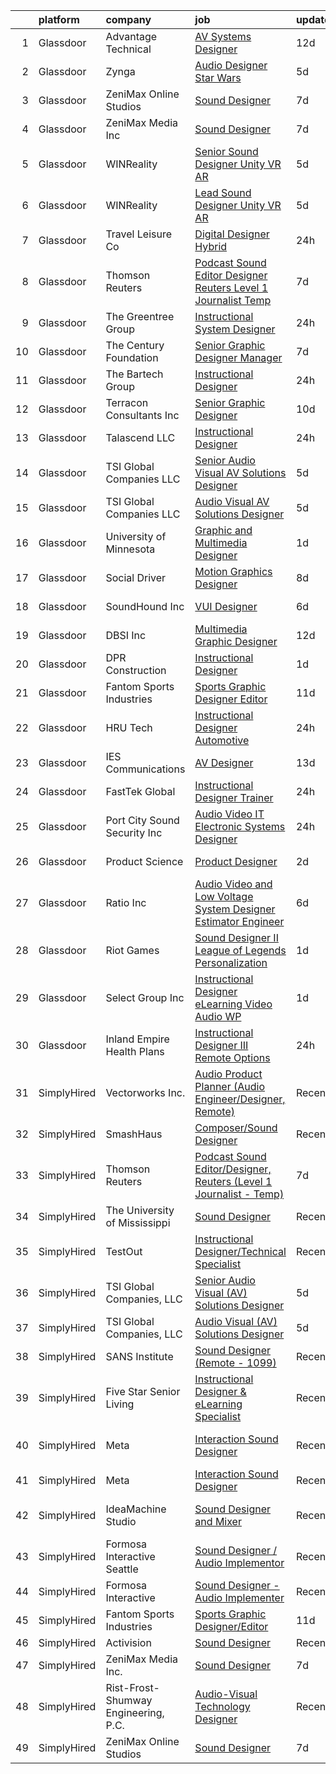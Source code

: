 

|    | platform    | company                              | job                                                                                                                                                                                                                                                                                                                                                                                                                                                                                                                                                                                                                                                                                                                                                                                                                                                                                                                                                                                                                                                                                                                                                                                                                                                                                                                                                                                                                                                                                                                                                                                                                                                                                                                  | update_time   | location                 |
|---:|:------------|:-------------------------------------|:---------------------------------------------------------------------------------------------------------------------------------------------------------------------------------------------------------------------------------------------------------------------------------------------------------------------------------------------------------------------------------------------------------------------------------------------------------------------------------------------------------------------------------------------------------------------------------------------------------------------------------------------------------------------------------------------------------------------------------------------------------------------------------------------------------------------------------------------------------------------------------------------------------------------------------------------------------------------------------------------------------------------------------------------------------------------------------------------------------------------------------------------------------------------------------------------------------------------------------------------------------------------------------------------------------------------------------------------------------------------------------------------------------------------------------------------------------------------------------------------------------------------------------------------------------------------------------------------------------------------------------------------------------------------------------------------------------------------|:--------------|:-------------------------|
|  1 | Glassdoor   | Advantage Technical                  | [AV Systems Designer](https://www.glassdoor.com/partner/jobListing.htm?pos=110&ao=1110586&s=58&guid=00000181fb7a4cab809bf42d2b4614e8&src=GD_JOB_AD&t=SR&vt=w&ea=1&cs=1_012bd610&cb=1657781505587&jobListingId=1007977363508&cpc=4B86475FAF393599&jrtk=3-0-1g7tnkj7oj4j6801-1g7tnkj86g2po800-0d648a499f3c8bd0--6NYlbfkN0CQRQ3eiV4YWjrRS1ho7HVQ9JO8v6Fb3eU0yDOJbdOiEguntuRlpE4-_N6DYLNj-GqhBku8oZcW0HlUxZShoWJeeNFdMJsRJTbJyn-3XNHA3Zd9y2JV5V6xqLj5pIjmG6U3qU12DkOy4CPo6EKOnw8P-y1TlN935dvuYLJ3GZWAgyxp8HyeF5lrdtE4nOkagZUZmyqU75q9fhRQtS90X6J6iMPzBh2R_n7iQvFcI3FC2gEYXgElC3m-LQl-8b0owUQp7AiF9-tgJecKuTHSdxEy4A_cz6-9VEkMv0oIaC42l-oLF707vW8iplxx_LAXKw5XysmbPn7pkjsDj9DviEBmCHnK_2LJhXMojIq-bk21eCLTlZXlohoeFenJ3EDoK4sNGmd1ergM9ovgxlpFt0E4EYVPGBItgy5ycu9MRne8iqEsjf7RdhB4lX9h_xEGeCjibLPZbyfvicyEJP50iWEm0hgQykRmdEfwoVJhVyKBr4EI0pvMf1b_9F7N0rKJ3C24jK35x_FlkXvNaWzw50m6fziRW5fzY1PjYOaD202H02Olqb2GcHF8zL9XtQ0K81A%3D)                                                                                                                                                                                                                                                                                                                                                                                                                                                                                                                                                                                                                                                                                                                                                                                         | 12d           | La Mirada, CA            |
|  2 | Glassdoor   | Zynga                                | [Audio Designer   Star Wars](https://www.glassdoor.com/partner/jobListing.htm?pos=119&ao=1136043&s=58&guid=00000181fb7a4cab809bf42d2b4614e8&src=GD_JOB_AD&t=SR&vt=w&cs=1_12e436f4&cb=1657781505587&jobListingId=1007993380064&jrtk=3-0-1g7tnkj7oj4j6801-1g7tnkj86g2po800-0fc3e19434bdf110-)                                                                                                                                                                                                                                                                                                                                                                                                                                                                                                                                                                                                                                                                                                                                                                                                                                                                                                                                                                                                                                                                                                                                                                                                                                                                                                                                                                                                                          | 5d            | Austin, TX               |
|  3 | Glassdoor   | ZeniMax Online Studios               | [Sound Designer](https://www.glassdoor.com/partner/jobListing.htm?pos=112&ao=1136043&s=58&guid=00000181fb7a4cab809bf42d2b4614e8&src=GD_JOB_AD&t=SR&vt=w&cs=1_e4e16610&cb=1657781505586&jobListingId=1007987898183&jrtk=3-0-1g7tnkj7oj4j6801-1g7tnkj86g2po800-24df4d8b56ead997-)                                                                                                                                                                                                                                                                                                                                                                                                                                                                                                                                                                                                                                                                                                                                                                                                                                                                                                                                                                                                                                                                                                                                                                                                                                                                                                                                                                                                                                      | 7d            | Hunt Valley, MD          |
|  4 | Glassdoor   | ZeniMax Media Inc                    | [Sound Designer](https://www.glassdoor.com/partner/jobListing.htm?pos=115&ao=1136043&s=58&guid=00000181fb7a4cab809bf42d2b4614e8&src=GD_JOB_AD&t=SR&vt=w&cs=1_5565842b&cb=1657781505587&jobListingId=1007988325078&jrtk=3-0-1g7tnkj7oj4j6801-1g7tnkj86g2po800-55614e727ac16db0-)                                                                                                                                                                                                                                                                                                                                                                                                                                                                                                                                                                                                                                                                                                                                                                                                                                                                                                                                                                                                                                                                                                                                                                                                                                                                                                                                                                                                                                      | 7d            | Hunt Valley, MD          |
|  5 | Glassdoor   | WINReality                           | [Senior Sound Designer  Unity  VR AR ](https://www.glassdoor.com/partner/jobListing.htm?pos=128&ao=1136043&s=58&guid=00000181fb7a4cab809bf42d2b4614e8&src=GD_JOB_AD&t=SR&vt=w&ea=1&cs=1_36cd5652&cb=1657781505588&jobListingId=1007993534335&jrtk=3-0-1g7tnkj7oj4j6801-1g7tnkj86g2po800-28ce946cf162c31c-)                                                                                                                                                                                                                                                                                                                                                                                                                                                                                                                                                                                                                                                                                                                                                                                                                                                                                                                                                                                                                                                                                                                                                                                                                                                                                                                                                                                                           | 5d            | Austin, TX               |
|  6 | Glassdoor   | WINReality                           | [Lead Sound Designer  Unity  VR AR ](https://www.glassdoor.com/partner/jobListing.htm?pos=117&ao=1136043&s=58&guid=00000181fb7a4cab809bf42d2b4614e8&src=GD_JOB_AD&t=SR&vt=w&ea=1&cs=1_bc12e219&cb=1657781505587&jobListingId=1007993534336&jrtk=3-0-1g7tnkj7oj4j6801-1g7tnkj86g2po800-5400ce57ad62e762-)                                                                                                                                                                                                                                                                                                                                                                                                                                                                                                                                                                                                                                                                                                                                                                                                                                                                                                                                                                                                                                                                                                                                                                                                                                                                                                                                                                                                             | 5d            | Austin, TX               |
|  7 | Glassdoor   | Travel   Leisure Co                  | [Digital Designer  Hybrid ](https://www.glassdoor.com/partner/jobListing.htm?pos=114&ao=1136043&s=58&guid=00000181fb7a4cab809bf42d2b4614e8&src=GD_JOB_AD&t=SR&vt=w&cs=1_a8e0972d&cb=1657781505587&jobListingId=1008003081915&jrtk=3-0-1g7tnkj7oj4j6801-1g7tnkj86g2po800-1f3d0c5fd54e457c-)                                                                                                                                                                                                                                                                                                                                                                                                                                                                                                                                                                                                                                                                                                                                                                                                                                                                                                                                                                                                                                                                                                                                                                                                                                                                                                                                                                                                                           | 24h           | Orlando, FL              |
|  8 | Glassdoor   | Thomson Reuters                      | [Podcast Sound Editor Designer  Reuters  Level 1 Journalist   Temp ](https://www.glassdoor.com/partner/jobListing.htm?pos=107&ao=1110586&s=58&guid=00000181fb7a4cab809bf42d2b4614e8&src=GD_JOB_AD&t=SR&vt=w&cs=1_c1c1fb97&cb=1657781505585&jobListingId=1007988334365&cpc=DE56C24FF6DEC286&jrtk=3-0-1g7tnkj7oj4j6801-1g7tnkj86g2po800-e8caf184a0c6f5a3--6NYlbfkN0CjNG0qDFC9vBxfUJnRpXh8fasJ_-3AjV6caG0C4DoAxAHUoOIq08mxEzFn-hfPuaxSY-nJjtYRgLlKnxbcWR5ZWD1tD9w45AfG9mMdTWI3bmPp1p4pEn0y8W-QWYFJbU1lRmJv_dQZf_a5a8pB6zAls2mmCx0Amgsti1S7q-iXpzZOWgTXKvm5Cm2EfJS2ewnslSWs9e3K_asQpXqN4sdBWFbcnS_YIVsXwJJaNWtVozsqhsOxt2oz8lCLqcn4JZ3C6MTGve2V2Z7j9eFo_l6ewzhUKv5lSugtkJ3YcXGjibUyXJUck1Ob89QBRXQwuSMnB690TpAfsdOVLRrNtrqt0YApsRI1nXBIokNOO39t3qL3pRv80hK48pmYNoFW5TYOnXSq3pMxOUH33MaJhsABeSQmRxvEoYCWST7HQzucHzje6VIcrYttmpIFzGxEzeEQfIDWvvMwMv2bmLiNKL5tL3YpQrol63WisNi6s3spK0RYOyOwphpjKXO5uo9qtOCRIVHdKWt8qzTvArjqNzBf3_LOj_yXX8glQ4CnrsZt99Ytein0WT1xDj1IDDSJd434ra7H-2ZyzSyTonJ4WLARhWfx7bGx61Wa62p-0QfKNufZB2yrNaPGZA0BbNFVQOXgEKfQOVyM6KePd0I89qqCFvF0paj4MwiLw7yhTAeeouYvVjIqFan1X36jzyPxv2yKguYDs0PzXxH8Kw2_Z4U0HKl1ydyrLordIatBm9gRPPHd1aQJxmclzhX3f16EMxPSq5TgoJJDaKCA4jVKJLvUAUGrTGYz78KXHej9CeTOTzjNa39Ggnb5JkMdYoA3POthhQW-PjtY0tEvvAvw7PzEja3iDHbGx2i7abfzaOKk3gEGRyplNyp_3DVyF-WT8QAHU3J1wptQDuwsb14ZGd8_F79Pli_vXqrU4F4Gq7FptXLY3lYuwXZ7O99lPwGhhcMjL1g1Z9zdWY9W9BlKR4d-FeR_dUySNRJsqsIBlrQaC2xOsG-zHZ7XVH40y6tCbUYrdZpODbqLiOwlAJNB2zs5j0Mk1gadzo2tkpXZxEX5Dc4vJjYX1ZSHFj3k294aeFTgh7bR-vBtKVlJ0a6vg2kLXaIRjgk0LlA0egCn-vvMKs81QOZk8vBluyg7ns74_bs6tYrZQH3E-RJ5KVZdpXUjNi5XtUgBu8ACzRZ0h5ftO77a1VruX5SdtWWItEcsXvni3sF_km_PstpeOPB8xxDTUXGkn7dkOcD1bUKYOQQ8DRKLbk1YpbOuaebat1qWcS6RG8jtMDiffg%3D%3D) | 7d            | New York, NY             |
|  9 | Glassdoor   | The Greentree Group                  | [Instructional System Designer](https://www.glassdoor.com/partner/jobListing.htm?pos=124&ao=1136043&s=58&guid=00000181fb7a4cab809bf42d2b4614e8&src=GD_JOB_AD&t=SR&vt=w&ea=1&cs=1_a7bf2e2c&cb=1657781505588&jobListingId=1008002411141&jrtk=3-0-1g7tnkj7oj4j6801-1g7tnkj86g2po800-39beb89204e50c78-)                                                                                                                                                                                                                                                                                                                                                                                                                                                                                                                                                                                                                                                                                                                                                                                                                                                                                                                                                                                                                                                                                                                                                                                                                                                                                                                                                                                                                  | 24h           | Fairborn, OH             |
| 10 | Glassdoor   | The Century Foundation               | [Senior Graphic Designer Manager](https://www.glassdoor.com/partner/jobListing.htm?pos=127&ao=1136043&s=58&guid=00000181fb7a4cab809bf42d2b4614e8&src=GD_JOB_AD&t=SR&vt=w&ea=1&cs=1_f3295aa9&cb=1657781505588&jobListingId=1007986879590&jrtk=3-0-1g7tnkj7oj4j6801-1g7tnkj86g2po800-a3286ed62dd61305-)                                                                                                                                                                                                                                                                                                                                                                                                                                                                                                                                                                                                                                                                                                                                                                                                                                                                                                                                                                                                                                                                                                                                                                                                                                                                                                                                                                                                                | 7d            | New York, NY             |
| 11 | Glassdoor   | The Bartech Group                    | [Instructional Designer](https://www.glassdoor.com/partner/jobListing.htm?pos=106&ao=1110586&s=58&guid=00000181fb7a4cab809bf42d2b4614e8&src=GD_JOB_AD&t=SR&vt=w&cs=1_3f5d06d4&cb=1657781505585&jobListingId=1008003136883&cpc=4AF433014564FFC7&jrtk=3-0-1g7tnkj7oj4j6801-1g7tnkj86g2po800-833249aba24003e2--6NYlbfkN0C7-FDDT93s0qSKP7uYkdNgAgpSNvwlK8pJNTkcTbZQJnKDJjfvl1yFU2JPCK1oIIphPQAQiSI1X4JAO7M4jHvrCTUjLEyar66Nm-RGu19Q15WaFqnvmeOp-lfeLmorKodxT1lI547Cf2sIzed4yaKYkMD01EPoaYTcF5Q1U8MztYVWkLz0lLDRNiDAPeRJmrlR2Id2OhSEOv6zxXQtfRXqij_Gztfs7YE2EcIV8w0vwCFGYJOIFk9CQwRbhiQYM3tTRj7epiNkHkXjlBsqXjAAZDG2u9N0z_SEy1nHNe4BJQpNYe3ZwPZ9XzMjAjlIa96lktsSTPW_1MW6hy4Ze4HBnWNBrO_hJY_ArVjw9RfEGNZI24R6QwTNCpRxUZHPsiLAN8AoJ44z6rm0jvZsg9ZEJnCsB2SXmPfvWbH3q2JmqsmcRvbigMiNBSsEFJfvTzsjprJz42IPE7jTwhqJUrb2uxaVrZyWl61gxp8jHxQ8yZeJVMdWbqaV)                                                                                                                                                                                                                                                                                                                                                                                                                                                                                                                                                                                                                                                                                                                                                                                                                                                                         | 24h           | Warren, MI               |
| 12 | Glassdoor   | Terracon Consultants  Inc            | [Senior Graphic Designer](https://www.glassdoor.com/partner/jobListing.htm?pos=130&ao=1136043&s=58&guid=00000181fb7a4cab809bf42d2b4614e8&src=GD_JOB_AD&t=SR&vt=w&cs=1_ead866de&cb=1657781505588&jobListingId=1007979480558&jrtk=3-0-1g7tnkj7oj4j6801-1g7tnkj86g2po800-b1261e65bd313a82-)                                                                                                                                                                                                                                                                                                                                                                                                                                                                                                                                                                                                                                                                                                                                                                                                                                                                                                                                                                                                                                                                                                                                                                                                                                                                                                                                                                                                                             | 10d           | Olathe, KS               |
| 13 | Glassdoor   | Talascend LLC                        | [Instructional Designer](https://www.glassdoor.com/partner/jobListing.htm?pos=105&ao=1110586&s=58&guid=00000181fb7a4cab809bf42d2b4614e8&src=GD_JOB_AD&t=SR&vt=w&cs=1_acf9f4ab&cb=1657781505585&jobListingId=1008003045849&cpc=5F655C736EBE388B&jrtk=3-0-1g7tnkj7oj4j6801-1g7tnkj86g2po800-a0c76bd1ff444262--6NYlbfkN0A-3IYaeEhfDCYezwuNiSoEZhCKQ47a3B5wpd5gd9dwuUKTvnGs7pRSkJDdBjN3J4iYNADsSP-rY_ODqvqGhfpWXxUWpLHsZOtiaa_nhzeJAv6LdLYqAn0DIPRh3mmwmDmIcpePEfkhKRwGERLLGpSF6cE5Q-OhPD9l-QEYBtiqtuFYNkYd7ih1Em-mFb8kewZ8EkqgXfu3jHkAcyg06n7UtNaCWAlc7HEs8altx8bg7Q7ezxCENK_qU3ikDvVkwn0-nA73ZqxptN7Ynkr9ix401k-xsgxQlRStdhQN3gTYwn_O2fvvR6ckFlXqd9ZMEhJEPprXXsEZqgiX7PGDipfBBrKi5RzHoOi6StF4aOams2_3YTd6n8UTlA7iu8TVfOS0VU-IPMU6uiUjWQchda1XEUtsHGOTHsb2eWtMg2Eh1nyplc1yBp61rXWBx1h1nBD9Q6niRvUWYMFUcNhTZ2SU2lQb06fXX3ypjCyv2SbuOl0fXK00OFByElApdqcJd_kgyERalIfuCG-aLS7tbgMQhZxwTeC-uNU6fo7n3Acyu6tIHJXijtMgP9LzEknOMEoLTjJkTSS2ohzLvNmiVuWIRmq1PPlwkaGipEwCnphz8_pZdPK0kRSu)                                                                                                                                                                                                                                                                                                                                                                                                                                                                                                                                                                                                                                                                                                                                         | 24h           | Remote                   |
| 14 | Glassdoor   | TSI Global Companies  LLC            | [Senior Audio Visual  AV  Solutions Designer](https://www.glassdoor.com/partner/jobListing.htm?pos=101&ao=1110586&s=58&guid=00000181fb7a4cab809bf42d2b4614e8&src=GD_JOB_AD&t=SR&vt=w&ea=1&cs=1_703ecdda&cb=1657781505584&jobListingId=1007993283297&cpc=8244C419535E377A&jrtk=3-0-1g7tnkj7oj4j6801-1g7tnkj86g2po800-c9b92e72d4f88530--6NYlbfkN0AWNeWD9j0Anv7cu0YAx4MRGy5lC57LhfIKHhakuygoFQXVahOJlnVZVayl1MwmxdSREEmt8rhtuZg3dC_Y4t9T7kUzH7NMHoBcGBIErNc8U8p8KtysrEKUQEpoG1wpY2ZFRiSfejZi8BmZMPzqsCbhiAPYggDBAMjXwehQ0Dp5grAW0M6o6fZys44FbwwWEnm8AR76FGbkiiBG16T7zMG9ukv-iq3BW0Dm7sQpuL2gFW5QqzVnJH5uI3ybvlV_GlqHyby_6ePiElscUh10Dgdd2o-3DPDTi-9UZIa-IVKrCI2UpdFKXTEG9Gl3P0Dc19yFy_k-TauCAZ-HLHpKssV-tR4VF0sxhBh0Ry5_59KQYUIAan2CL4YxLz_KpT0rphFxG4GchHV49c_aWeHFKXmKJFfFMMUEiNxST5qel71MsjhIq7h-x_HMt3lJMj8yvQg718Z52VI9jgou6wzGtHC3YjJpy-SaWoAQPC7fnFdnYPe_GWMH9VMzAGbnB48zzWXEAbQv0pcffQ%3D%3D)                                                                                                                                                                                                                                                                                                                                                                                                                                                                                                                                                                                                                                                                                                                                                                                                                   | 5d            | Missouri                 |
| 15 | Glassdoor   | TSI Global Companies  LLC            | [Audio Visual  AV  Solutions Designer](https://www.glassdoor.com/partner/jobListing.htm?pos=102&ao=1110586&s=58&guid=00000181fb7a4cab809bf42d2b4614e8&src=GD_JOB_AD&t=SR&vt=w&ea=1&cs=1_d139a35b&cb=1657781505584&jobListingId=1007993261181&cpc=956B2567E1972B70&jrtk=3-0-1g7tnkj7oj4j6801-1g7tnkj86g2po800-d5cc32c3be7cb3f1--6NYlbfkN0AWNeWD9j0Anv7cu0YAx4MRGy5lC57LhfIKHhakuygoFQXVahOJlnVZR-oq6_nHXj8eruS9QxxIu-gfpQvA8tZQQlEFih3L5Z2TIopFkaDWIbf1YEL6LD7CNq-2Ttcdtoz0X6j9esD3EeHK8I2J0Rs0K7q5MXFHfumRcQFtcnk5NKNDH4-cBcJmwn0I7pC2G6vm3wW8kvm91Yg26WuejuvHzK0MGzI_pn-p5C_oGGIwhbstUnQ3li7ol4ipATAw4Qjy_qJHSlK2aHx74VrtfEchBgTwWVQlMSW86SugDNSNkE_UokhhNJl_zWKSjYxIlnFsAVOplQM-64NuILrbYTXHXlOhQvmj0VsB4nPJMxG7Wg24kG7UjuAre4rnfxoc_uvW8h-GRLaejn4t_GeoU2WJbIuFRmmmV0yTMpupaV922X4Wj8I43SU8kkW-cjmzbjT45N6dJ_CxLeTl69dsEXVZq0HY0DKdHijGCS5Pawcya47MW7kAXeC_8Erqkk-Y-p1URPjg9qn3uQ%3D%3D)                                                                                                                                                                                                                                                                                                                                                                                                                                                                                                                                                                                                                                                                                                                                                                                                                          | 5d            | Missouri                 |
| 16 | Glassdoor   | University of Minnesota              | [Graphic and Multimedia Designer](https://www.glassdoor.com/partner/jobListing.htm?pos=122&ao=1136043&s=58&guid=00000181fb7a4cab809bf42d2b4614e8&src=GD_JOB_AD&t=SR&vt=w&cs=1_af192b22&cb=1657781505588&jobListingId=1008000373653&jrtk=3-0-1g7tnkj7oj4j6801-1g7tnkj86g2po800-f461b1f54acf1cbc-)                                                                                                                                                                                                                                                                                                                                                                                                                                                                                                                                                                                                                                                                                                                                                                                                                                                                                                                                                                                                                                                                                                                                                                                                                                                                                                                                                                                                                     | 1d            | Minneapolis, MN          |
| 17 | Glassdoor   | Social Driver                        | [Motion Graphics Designer](https://www.glassdoor.com/partner/jobListing.htm?pos=123&ao=1136043&s=58&guid=00000181fb7a4cab809bf42d2b4614e8&src=GD_JOB_AD&t=SR&vt=w&ea=1&cs=1_a73e4946&cb=1657781505588&jobListingId=1007986179707&jrtk=3-0-1g7tnkj7oj4j6801-1g7tnkj86g2po800-722042a630fbe327-)                                                                                                                                                                                                                                                                                                                                                                                                                                                                                                                                                                                                                                                                                                                                                                                                                                                                                                                                                                                                                                                                                                                                                                                                                                                                                                                                                                                                                       | 8d            | Austin, TX               |
| 18 | Glassdoor   | SoundHound Inc                       | [VUI Designer](https://www.glassdoor.com/partner/jobListing.htm?pos=118&ao=1136043&s=58&guid=00000181fb7a4cab809bf42d2b4614e8&src=GD_JOB_AD&t=SR&vt=w&ea=1&cs=1_b0475ee9&cb=1657781505587&jobListingId=1007991174035&jrtk=3-0-1g7tnkj7oj4j6801-1g7tnkj86g2po800-a3597de432b60e1b-)                                                                                                                                                                                                                                                                                                                                                                                                                                                                                                                                                                                                                                                                                                                                                                                                                                                                                                                                                                                                                                                                                                                                                                                                                                                                                                                                                                                                                                   | 6d            | Santa Clara, CA          |
| 19 | Glassdoor   | DBSI  Inc                            | [Multimedia Graphic Designer](https://www.glassdoor.com/partner/jobListing.htm?pos=104&ao=1110586&s=58&guid=00000181fb7a4cab809bf42d2b4614e8&src=GD_JOB_AD&t=SR&vt=w&ea=1&cs=1_a855247e&cb=1657781505585&jobListingId=1007977612107&cpc=74FD5BE86273CE52&jrtk=3-0-1g7tnkj7oj4j6801-1g7tnkj86g2po800-ab8cb408dc8ec8ee--6NYlbfkN0Cd5ZvLdai7cR0fypH5_WiGezUQesq24dbKuF0ly35ya5O8NkFj-qrjHekX1qTEaujUQz7JzP0u73o11OglWDU9juGNe-SK2whTqe1itlkyB7FVMauAdYzCeErfPuy-469n-_Fr4tmTISR6fSRpJ3_MBKRwKQfSoUHqi2pSF-JZo4_hsf3xWMg6kvfyst4yhDdBDpkT-ZHTWaA0QHLJ7GZcGzWVkYd195PPrSBcKPkLzDxlPX74JUUZkODZoU397UNpRGASRRh2vtaZZ1uH9BmgOcjDu5KeGKhZR5I9H5bg5w06s_7OJ-941UytKu7A2QnjUtVlPLKLPpKbDcIBkXYjannvUS1rAJIaFPsrlFCpxDLvQ58L-I2_HiRktCnFoXi-laZxOBRaxrvDi3Qc2w2IICkJ_0O4nKHMm_umqTBTx8rB89ILwgdkdPqWwrFb37VZ9Ur8JqdM2exqCpNsz1JxFRQvyq-9PGUwtdx4OaCu6h_c4GaSVjttM3vYfqWmY4AYownNSf0ZHQ%3D%3D)                                                                                                                                                                                                                                                                                                                                                                                                                                                                                                                                                                                                                                                                                                                                                                                                                                   | 12d           | Chandler, AZ             |
| 20 | Glassdoor   | DPR Construction                     | [Instructional Designer](https://www.glassdoor.com/partner/jobListing.htm?pos=125&ao=1136043&s=58&guid=00000181fb7a4cab809bf42d2b4614e8&src=GD_JOB_AD&t=SR&vt=w&cs=1_bced7220&cb=1657781505588&jobListingId=1008000317301&jrtk=3-0-1g7tnkj7oj4j6801-1g7tnkj86g2po800-9d8e60fec4588b6c-)                                                                                                                                                                                                                                                                                                                                                                                                                                                                                                                                                                                                                                                                                                                                                                                                                                                                                                                                                                                                                                                                                                                                                                                                                                                                                                                                                                                                                              | 1d            | Redwood City, CA         |
| 21 | Glassdoor   | Fantom Sports Industries             | [Sports Graphic Designer Editor](https://www.glassdoor.com/partner/jobListing.htm?pos=116&ao=1136043&s=58&guid=00000181fb7a4cab809bf42d2b4614e8&src=GD_JOB_AD&t=SR&vt=w&ea=1&cs=1_eaee54b7&cb=1657781505587&jobListingId=1007979023794&jrtk=3-0-1g7tnkj7oj4j6801-1g7tnkj86g2po800-6522354e8938f0b7-)                                                                                                                                                                                                                                                                                                                                                                                                                                                                                                                                                                                                                                                                                                                                                                                                                                                                                                                                                                                                                                                                                                                                                                                                                                                                                                                                                                                                                 | 11d           | Remote                   |
| 22 | Glassdoor   | HRU Tech                             | [Instructional Designer  Automotive ](https://www.glassdoor.com/partner/jobListing.htm?pos=108&ao=1110586&s=58&guid=00000181fb7a4cab809bf42d2b4614e8&src=GD_JOB_AD&t=SR&vt=w&ea=1&cs=1_a4a9f0b5&cb=1657781505586&jobListingId=1008002887818&cpc=723ADC3DFE402989&jrtk=3-0-1g7tnkj7oj4j6801-1g7tnkj86g2po800-68cf3a29e5f35b01--6NYlbfkN0AJtgjjiuVXxFvvj_5n2MdGVIOerKP3hw4eeVvVwUUGPgcEDQA260vjy20zxAOTN_X3KJaFz9lAiqOmvtENAPIaMdo9fmsYaOncnTiHyuhRa5j-28WupPu6INL645PBaeHzU5rb74Svml1kPdV2HdalS90kUFXzZxuA5ezRCX9fkSnRBTZ-f5Y5_XHb8nKm5e6k7jNUNM_xOiRGmgzXbkKWw4RM148QH1TUTPzg17n_KwJWraA1kseskhZ5EwfNiK032bAPTTlx2GTj0G22d4FxGh3XcFKcqzqZWzRSAUyD5N45hj09uQO-fWRSb2hw3Zxd8_-7-6wrTzzcbJcnmDybtrIiJ14zikAKMbh0dEgtMW0m70nDJqQnI0NHNwrNtAa1QPJSGVF19AgI_4tjFSLZrEqwp2GFqNdgplx63q_aKxJNsdO4Q6zpE4bf4IEZHzHv4Zvb0zPbGfjPVtpy_GerkHq0F7Oo7jCJpPTCbtC5N8GQssnyfJ2_Uiw10M25ynAPICfLsPtEHg%3D%3D)                                                                                                                                                                                                                                                                                                                                                                                                                                                                                                                                                                                                                                                                                                                                                                                                                           | 24h           | Remote                   |
| 23 | Glassdoor   | IES Communications                   | [AV Designer](https://www.glassdoor.com/partner/jobListing.htm?pos=129&ao=1136043&s=58&guid=00000181fb7a4cab809bf42d2b4614e8&src=GD_JOB_AD&t=SR&vt=w&cs=1_54532554&cb=1657781505588&jobListingId=1007972692749&jrtk=3-0-1g7tnkj7oj4j6801-1g7tnkj86g2po800-43051f4430f2355b-)                                                                                                                                                                                                                                                                                                                                                                                                                                                                                                                                                                                                                                                                                                                                                                                                                                                                                                                                                                                                                                                                                                                                                                                                                                                                                                                                                                                                                                         | 13d           | Tempe, AZ                |
| 24 | Glassdoor   | FastTek Global                       | [Instructional Designer Trainer](https://www.glassdoor.com/partner/jobListing.htm?pos=111&ao=1110586&s=58&guid=00000181fb7a4cab809bf42d2b4614e8&src=GD_JOB_AD&t=SR&vt=w&ea=1&cs=1_7f50490c&cb=1657781505587&jobListingId=1008002728445&cpc=F41FEAB56D215062&jrtk=3-0-1g7tnkj7oj4j6801-1g7tnkj86g2po800-38eca9e73235d512--6NYlbfkN0Az9dGzmoqKccvpcm3t3G7jEvFeta23pvltH6fcBy3LrPVjE2rxg7kPFDqNQ1VyFFw8exdHHLW_Vvi3IoCoGb4CdxsbAuSA8_nO07j1n_2KMF0lI0n_no75D3cL1QsF9t_UW2Hmw_AfMxABTHlgU7JwBaik1V3wWVf4wG8EyUlhdmNXN93p-3HnrySnyDKkHXTlRfY_qhbl_xkGNbutYPN0YeLu3E5Ct4rPOyWR4Gu8v60HTVp1LTn7Hm3zM3E_2x8mecnQht3m3vO3n_cZklhCt7Q7l4eL6sz_Gf9Wf8_HN9Pr1RuIY8BNcNoAMhabIVFQ2395kb_0AEMJe7k07cC2Tocx5GmeuP8FgIhm-L56voKzZL0W85Yfs3sc9FsKx_Upw6EAM6Vsm3IIj1KjUWq1gWDou00R8pUHRUpoQqv7fqK1Xi2DqidNNMV1jGlFefUi7pamb1QBXicqHZ_a2KDI1COEcIW1xVyATcyXnW0SiAS3WGsbLlgmjfGuI_taF_NN_5ih6yKHfA%3D%3D)                                                                                                                                                                                                                                                                                                                                                                                                                                                                                                                                                                                                                                                                                                                                                                                                                                | 24h           | Remote                   |
| 25 | Glassdoor   | Port City Sound   Security  Inc      | [Audio   Video   IT   Electronic Systems Designer](https://www.glassdoor.com/partner/jobListing.htm?pos=126&ao=1136043&s=58&guid=00000181fb7a4cab809bf42d2b4614e8&src=GD_JOB_AD&t=SR&vt=w&ea=1&cs=1_a1e780ed&cb=1657781505588&jobListingId=1008002941743&jrtk=3-0-1g7tnkj7oj4j6801-1g7tnkj86g2po800-f8e189242b744e23-)                                                                                                                                                                                                                                                                                                                                                                                                                                                                                                                                                                                                                                                                                                                                                                                                                                                                                                                                                                                                                                                                                                                                                                                                                                                                                                                                                                                               | 24h           | Wilmington, NC           |
| 26 | Glassdoor   | Product Science                      | [Product Designer](https://www.glassdoor.com/partner/jobListing.htm?pos=120&ao=1136043&s=58&guid=00000181fb7a4cab809bf42d2b4614e8&src=GD_JOB_AD&t=SR&vt=w&ea=1&cs=1_f4991d89&cb=1657781505587&jobListingId=1007998776313&jrtk=3-0-1g7tnkj7oj4j6801-1g7tnkj86g2po800-ad90a04e866b7826-)                                                                                                                                                                                                                                                                                                                                                                                                                                                                                                                                                                                                                                                                                                                                                                                                                                                                                                                                                                                                                                                                                                                                                                                                                                                                                                                                                                                                                               | 2d            | Los Angeles, CA          |
| 27 | Glassdoor   | Ratio Inc                            | [Audio Video and Low Voltage System Designer  Estimator  Engineer](https://www.glassdoor.com/partner/jobListing.htm?pos=103&ao=1110586&s=58&guid=00000181fb7a4cab809bf42d2b4614e8&src=GD_JOB_AD&t=SR&vt=w&ea=1&cs=1_f2ba97dd&cb=1657781505585&jobListingId=1007990573933&cpc=90C4CD7F4113B630&jrtk=3-0-1g7tnkj7oj4j6801-1g7tnkj86g2po800-a22815fcd649ceed--6NYlbfkN0DLxniXb9xd09bch3T7EymxCrgj1jiT2kSu__xrmi42oF6tRRjGLgy9CSCUvlu0o-G0f9mP3vXOY25QFtPpOgKZRLLJv-Wzl2jZDDJN7VD9xffB-warem3eXA0nhYC6MxajdbDhS4OuVwx3kRH1U4zCgroOa4MZ6m1JcZM3n5e4HfMar1NEX1Zic41PscWSc_v9ou4IWGlKpbYOV26CuVRsLdKwmB2g9Ze7gMOP2r73kndQeQUhZw03xGDwVtxupUbAjZKRDMRSZAJMhyJNwSqH5wv4b-dkSQF9_9V5jlLar5Q59eyntDJMmaqTbhAWQnrKJCSnGeUADeEVa34MciYJP5q5Xvp73uvRSvEkcyIz_WKLeqSznvSU9sRwczyqYS07U4YOFLW8O37wXIxX0D0THgUFyWwIZ2KW5f-Wbkt6A15FbnmM26-5YhTEgxuLjYz9ag93lR4flNJvSAOybiOsDKlQIzsNckRpwszVnz4FfVZH7QFkwucNqa4pK_gER1bLIytpXETmVTnhuQxvf9Cen03LRyYxsHh8X4i0R2-SFVKT_DmnS445TL5aqoc4oxM%3D)                                                                                                                                                                                                                                                                                                                                                                                                                                                                                                                                                                                                                                                                                                                                            | 6d            | Farmington, UT           |
| 28 | Glassdoor   | Riot Games                           | [Sound Designer II   League of Legends  Personalization](https://www.glassdoor.com/partner/jobListing.htm?pos=113&ao=1136043&s=58&guid=00000181fb7a4cab809bf42d2b4614e8&src=GD_JOB_AD&t=SR&vt=w&ea=1&cs=1_40cd0ce0&cb=1657781505587&jobListingId=1008001205144&jrtk=3-0-1g7tnkj7oj4j6801-1g7tnkj86g2po800-a7b39c232b454dc4-)                                                                                                                                                                                                                                                                                                                                                                                                                                                                                                                                                                                                                                                                                                                                                                                                                                                                                                                                                                                                                                                                                                                                                                                                                                                                                                                                                                                         | 1d            | Los Angeles, CA          |
| 29 | Glassdoor   | Select Group Inc                     | [Instructional Designer  eLearning  Video Audio   WP](https://www.glassdoor.com/partner/jobListing.htm?pos=109&ao=1110586&s=58&guid=00000181fb7a4cab809bf42d2b4614e8&src=GD_JOB_AD&t=SR&vt=w&cs=1_36f8287e&cb=1657781505586&jobListingId=1007999791631&cpc=18C9CE28155C17C5&jrtk=3-0-1g7tnkj7oj4j6801-1g7tnkj86g2po800-bde497bea8ce2594--6NYlbfkN0Bcn-ADAbRvyrq3DH3YqD1gQOSfU_zTPvvfh0XXiz3pBAa41gXbEVBKQgVaXyt5edL3UNG5SvuNApsSpMtpKhZCfPSXTQrdClCPcUdbLA34YzyF4TjYcKosqFvQvrE82wHppVZ4iAE8yMloaPKbhSkiVbbzmdhdgeMW7JVTK6xJxyNxHrROjHHeyh-IvI2qT2dRwfbzuXmpqThXFf9nLTwDXPi2nYOQTG9Yrp3ZUQuPF_bGOvC6lYO_hktyNpjK8AUglDjRrmm7BS2mogixNqzMtfU5BfII73sBXWqxGcC_Yk3dZ-xD37SR1SctJKn9rIm-6MV6-OtTj-J_9Sk2OIIyr2wYN5SJRB6ifVsuieW0XsLnSxUE55TiM7945srDTxQJY_J_Ng_xoO57upm0jyN41Nm8ySsQQM8xqGQQ8cBC9fdr3Sef4cXmAZJvr5jmmf77abu3srVYLq5JO6bbYdOHigLi3Ux41P5Q0WWs_e4t3Q84rQ4CQ0aRr7158sW_o_E%3D)                                                                                                                                                                                                                                                                                                                                                                                                                                                                                                                                                                                                                                                                                                                                                                                                                              | 1d            | White Plains, NY         |
| 30 | Glassdoor   | Inland Empire Health Plans           | [Instructional Designer III  Remote Options ](https://www.glassdoor.com/partner/jobListing.htm?pos=121&ao=1136043&s=58&guid=00000181fb7a4cab809bf42d2b4614e8&src=GD_JOB_AD&t=SR&vt=w&cs=1_b56ed672&cb=1657781505587&jobListingId=1008003929035&jrtk=3-0-1g7tnkj7oj4j6801-1g7tnkj86g2po800-40961f1210216e14-)                                                                                                                                                                                                                                                                                                                                                                                                                                                                                                                                                                                                                                                                                                                                                                                                                                                                                                                                                                                                                                                                                                                                                                                                                                                                                                                                                                                                         | 24h           | Rancho Cucamonga, CA     |
| 31 | SimplyHired | Vectorworks Inc.                     | [Audio Product Planner (Audio Engineer/Designer, Remote)](https://www.simplyhired.com/job/E5uA4eEtjE3Tya_IrOpPKicSbSUt30SxoOGrwiAQ-0BqUuKs5xj0gw?q=sound+designer)                                                                                                                                                                                                                                                                                                                                                                                                                                                                                                                                                                                                                                                                                                                                                                                                                                                                                                                                                                                                                                                                                                                                                                                                                                                                                                                                                                                                                                                                                                                                                   | Recently      | United States            |
| 32 | SimplyHired | SmashHaus                            | [Composer/Sound Designer](https://www.simplyhired.com/job/5TV44fqNq9OE9PTw8D83ASmeufu-2onYgJ8O5l4Y0t9TzOHHgUVKrQ?q=sound+designer)                                                                                                                                                                                                                                                                                                                                                                                                                                                                                                                                                                                                                                                                                                                                                                                                                                                                                                                                                                                                                                                                                                                                                                                                                                                                                                                                                                                                                                                                                                                                                                                   | Recently      | Remote                   |
| 33 | SimplyHired | Thomson Reuters                      | [Podcast Sound Editor/Designer, Reuters (Level 1 Journalist - Temp)](https://www.simplyhired.com/job/uG-XthcUGLXnvuEzIlGytwXEKmlli3kPZ-eKAScvB6T34fnayI1PJg?q=sound+designer)                                                                                                                                                                                                                                                                                                                                                                                                                                                                                                                                                                                                                                                                                                                                                                                                                                                                                                                                                                                                                                                                                                                                                                                                                                                                                                                                                                                                                                                                                                                                        | 7d            | New York, NY             |
| 34 | SimplyHired | The University of Mississippi        | [Sound Designer](https://www.simplyhired.com/job/nXrfRHJaPo8UE45yIfLIpWy4MwPZvO_VWporKaih0GOu7KzHf-HxwQ?q=sound+designer)                                                                                                                                                                                                                                                                                                                                                                                                                                                                                                                                                                                                                                                                                                                                                                                                                                                                                                                                                                                                                                                                                                                                                                                                                                                                                                                                                                                                                                                                                                                                                                                            | Recently      | University, MS           |
| 35 | SimplyHired | TestOut                              | [Instructional Designer/Technical Specialist](https://www.simplyhired.com/job/gUrhpdit_yuSDW56L8jopt1E9i--3ff4HJ_dcZYX3bWQNWW9OEc7ig?q=sound+designer)                                                                                                                                                                                                                                                                                                                                                                                                                                                                                                                                                                                                                                                                                                                                                                                                                                                                                                                                                                                                                                                                                                                                                                                                                                                                                                                                                                                                                                                                                                                                                               | Recently      | Pleasant Grove, UT       |
| 36 | SimplyHired | TSI Global Companies, LLC            | [Senior Audio Visual (AV) Solutions Designer](https://www.simplyhired.com/job/gC6BuW-HQkJg4Bj-NQWe2TEtTghx8upV1Lb7O71-Bjc9jAWZajwdSw?q=sound+designer)                                                                                                                                                                                                                                                                                                                                                                                                                                                                                                                                                                                                                                                                                                                                                                                                                                                                                                                                                                                                                                                                                                                                                                                                                                                                                                                                                                                                                                                                                                                                                               | 5d            | Missouri                 |
| 37 | SimplyHired | TSI Global Companies, LLC            | [Audio Visual (AV) Solutions Designer](https://www.simplyhired.com/job/Q2PwGUeatyN7TTeCTc5KE-IzzONgxeRHLFwJPZMZP55Yiozcm9vaOg?q=sound+designer)                                                                                                                                                                                                                                                                                                                                                                                                                                                                                                                                                                                                                                                                                                                                                                                                                                                                                                                                                                                                                                                                                                                                                                                                                                                                                                                                                                                                                                                                                                                                                                      | 5d            | Missouri                 |
| 38 | SimplyHired | SANS Institute                       | [Sound Designer (Remote - 1099)](https://www.simplyhired.com/job/l5XtJmV5Za5NPAoCY67pJ8osv7Dd9cygFT5KvUQHRZZ5LCw9cI7qOA?q=sound+designer)                                                                                                                                                                                                                                                                                                                                                                                                                                                                                                                                                                                                                                                                                                                                                                                                                                                                                                                                                                                                                                                                                                                                                                                                                                                                                                                                                                                                                                                                                                                                                                            | Recently      | Bethesda, MD             |
| 39 | SimplyHired | Five Star Senior Living              | [Instructional Designer & eLearning Specialist](https://www.simplyhired.com/job/oTZPL1wWK2cmOqji4vswi4vj0YGDnK7OTqW_Mj_7zFv6d-Vi6eIF7Q?q=sound+designer)                                                                                                                                                                                                                                                                                                                                                                                                                                                                                                                                                                                                                                                                                                                                                                                                                                                                                                                                                                                                                                                                                                                                                                                                                                                                                                                                                                                                                                                                                                                                                             | Recently      | Newton, MA               |
| 40 | SimplyHired | Meta                                 | [Interaction Sound Designer](https://www.simplyhired.com/job/mplvSrvMBOxSLEb4C2fFVneTxFfUA8PxXDMKCwHyApdSP2DLzzrNeg?q=sound+designer)                                                                                                                                                                                                                                                                                                                                                                                                                                                                                                                                                                                                                                                                                                                                                                                                                                                                                                                                                                                                                                                                                                                                                                                                                                                                                                                                                                                                                                                                                                                                                                                | Recently      | Seattle, WA +4 locations |
| 41 | SimplyHired | Meta                                 | [Interaction Sound Designer](https://www.simplyhired.com/job/mplvSrvMBOxSLEb4C2fFVneTxFfUA8PxXDMKCwHyApdSP2DLzzrNeg?q=sound+designer)                                                                                                                                                                                                                                                                                                                                                                                                                                                                                                                                                                                                                                                                                                                                                                                                                                                                                                                                                                                                                                                                                                                                                                                                                                                                                                                                                                                                                                                                                                                                                                                | Recently      | Seattle, WA              |
| 42 | SimplyHired | IdeaMachine Studio                   | [Sound Designer and Mixer](https://www.simplyhired.com/job/3_cnKWbKCzfz8K406esix9aXeGkS2iLw6vp3jwYHfDLUWBO0TV9GDQ?q=sound+designer)                                                                                                                                                                                                                                                                                                                                                                                                                                                                                                                                                                                                                                                                                                                                                                                                                                                                                                                                                                                                                                                                                                                                                                                                                                                                                                                                                                                                                                                                                                                                                                                  | Recently      | San Francisco, CA        |
| 43 | SimplyHired | Formosa Interactive Seattle          | [Sound Designer / Audio Implementor](https://www.simplyhired.com/job/vlF4rzpIgemNyADbSUoWC36FtYYh2ouWspqfTFtuxzveh07-6RCwmg?q=sound+designer)                                                                                                                                                                                                                                                                                                                                                                                                                                                                                                                                                                                                                                                                                                                                                                                                                                                                                                                                                                                                                                                                                                                                                                                                                                                                                                                                                                                                                                                                                                                                                                        | Recently      | Seattle, WA              |
| 44 | SimplyHired | Formosa Interactive                  | [Sound Designer - Audio Implementer](https://www.simplyhired.com/job/E63_BRjyLumhk01Bv7mOuaoR0vafXGhLD-NTsS2e6CEpoHi4FvqYnw?q=sound+designer)                                                                                                                                                                                                                                                                                                                                                                                                                                                                                                                                                                                                                                                                                                                                                                                                                                                                                                                                                                                                                                                                                                                                                                                                                                                                                                                                                                                                                                                                                                                                                                        | Recently      | Burbank, CA              |
| 45 | SimplyHired | Fantom Sports Industries             | [Sports Graphic Designer/Editor](https://www.simplyhired.com/job/n2iANPBrr36y2G0ZAUbt6wkOUxxkSrHUDsfdVRf64_zEs1RuXSZMdg?q=sound+designer)                                                                                                                                                                                                                                                                                                                                                                                                                                                                                                                                                                                                                                                                                                                                                                                                                                                                                                                                                                                                                                                                                                                                                                                                                                                                                                                                                                                                                                                                                                                                                                            | 11d           | Remote                   |
| 46 | SimplyHired | Activision                           | [Sound Designer](https://www.simplyhired.com/job/i7qlcqa6pP-srEpgyNNEjRvZmW5tDc8R6vUqXUq0hP94Ee2Cl5AgeQ?q=sound+designer)                                                                                                                                                                                                                                                                                                                                                                                                                                                                                                                                                                                                                                                                                                                                                                                                                                                                                                                                                                                                                                                                                                                                                                                                                                                                                                                                                                                                                                                                                                                                                                                            | Recently      | Austin, TX               |
| 47 | SimplyHired | ZeniMax Media Inc.                   | [Sound Designer](https://www.simplyhired.com/job/GqzCmVyjraA7eA_QKeIN6jFMgdfz-iNC9_SDD75S0gcmQzfsZxbF8Q?q=sound+designer)                                                                                                                                                                                                                                                                                                                                                                                                                                                                                                                                                                                                                                                                                                                                                                                                                                                                                                                                                                                                                                                                                                                                                                                                                                                                                                                                                                                                                                                                                                                                                                                            | 7d            | Hunt Valley, MD          |
| 48 | SimplyHired | Rist-Frost-Shumway Engineering, P.C. | [Audio-Visual Technology Designer](https://www.simplyhired.com/job/TaQpqeyaDhhSxCQc-yNKriYaNHEEsVYqe9QAMiRkiiNXWWMq6gdbAg?q=sound+designer)                                                                                                                                                                                                                                                                                                                                                                                                                                                                                                                                                                                                                                                                                                                                                                                                                                                                                                                                                                                                                                                                                                                                                                                                                                                                                                                                                                                                                                                                                                                                                                          | Recently      | Portland, ME             |
| 49 | SimplyHired | ZeniMax Online Studios               | [Sound Designer](https://www.simplyhired.com/job/f9irH53AftSo5CFAcz4vrVeB0Dow8_vUkdNzrk1ktKdq7GI-stl2BQ?q=sound+designer)                                                                                                                                                                                                                                                                                                                                                                                                                                                                                                                                                                                                                                                                                                                                                                                                                                                                                                                                                                                                                                                                                                                                                                                                                                                                                                                                                                                                                                                                                                                                                                                            | 7d            | Hunt Valley, MD          |